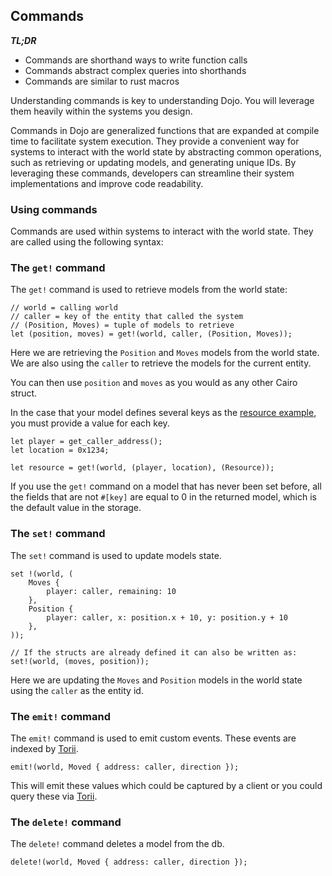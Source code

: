 ## Commands

**_TL;DR_**

- Commands are shorthand ways to write function calls
- Commands abstract complex queries into shorthands
- Commands are similar to rust macros

Understanding commands is key to understanding Dojo. You will leverage them heavily within the systems you design.

Commands in Dojo are generalized functions that are expanded at compile time to facilitate system execution. They provide a convenient way for systems to interact with the world state by abstracting common operations, such as retrieving or updating models, and generating unique IDs. By leveraging these commands, developers can streamline their system implementations and improve code readability.

### Using commands

Commands are used within systems to interact with the world state. They are called using the following syntax:

### The `get!` command

The `get!` command is used to retrieve models from the world state:

```rust,ignore
// world = calling world
// caller = key of the entity that called the system
// (Position, Moves) = tuple of models to retrieve
let (position, moves) = get!(world, caller, (Position, Moves));
```

Here we are retrieving the `Position` and `Moves` models from the world state. We are also using the `caller` to retrieve the models for the current entity.

You can then use `position` and `moves` as you would as any other Cairo struct.

In the case that your model defines several keys as the [resource example](./models.md#the-key-attribute), you must provide a value for each key.

```rust,ignore
let player = get_caller_address();
let location = 0x1234;

let resource = get!(world, (player, location), (Resource));
```

If you use the `get!` command on a model that has never been set before, all the fields that are not `#[key]` are equal to 0 in the returned model, which is the default value in the storage.

### The `set!` command

The `set!` command is used to update models state.

```rust,ignore
set !(world, (
    Moves {
        player: caller, remaining: 10
    },
    Position {
        player: caller, x: position.x + 10, y: position.y + 10
    },
));

// If the structs are already defined it can also be written as:
set!(world, (moves, position));
```

Here we are updating the `Moves` and `Position` models in the world state using the `caller` as the entity id.

### The `emit!` command

The `emit!` command is used to emit custom events. These events are indexed by [Torii](../toolchain/torii/overview.md).

```rust,ignore
emit!(world, Moved { address: caller, direction });
```

This will emit these values which could be captured by a client or you could query these via [Torii](../toolchain/torii/overview.md).

### The `delete!` command

The `delete!` command deletes a model from the db.

```rust,ignore
delete!(world, Moved { address: caller, direction });
```
